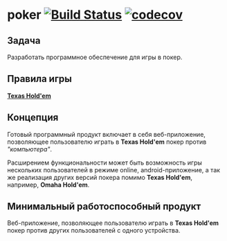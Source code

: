 # poker [![Build Status](https://travis-ci.org/lamtev/poker.svg?branch=develop)](https://travis-ci.org/lamtev/poker)  [![codecov](https://codecov.io/gh/lamtev/poker/branch/develop/graph/badge.svg)](https://codecov.io/gh/lamtev/poker)


## Задача

Разработать программное обеспечение для игры в покер.

## Правила игры

[__Texas Hold'em__](https://oag.ca.gov/sites/all/files/agweb/pdfs/gambling/BGC_texas.pdf)

## Концепция

Готовый программный продукт включает в себя веб-приложение, позволяющее пользователю играть в __Texas Hold'em__ покер против _"компьютера"_. 

Расширением функциональности может быть возможность игры нескольких пользователей в режиме online, android-приложение, а так же реализация других версий покера помимо __Texas Hold'em__, например, __Omaha Hold'em__.

## Минимальный работоспособный продукт

Веб-приложение, позволяющее пользователю играть в __Texas Hold'em__ покер против других пользователей с одного устройства.
